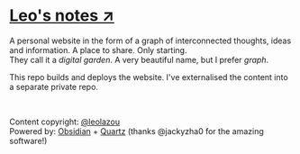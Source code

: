 # [Leo's notes ↗](https://graph.leolazou.com)

A personal website in the form of a graph of interconnected thoughts, ideas and information.
A place to share.
Only starting.
<br>
They call it a _digital garden_. A very beautiful name, but I prefer _graph_.

This repo builds and deploys the website. I've externalised the content into a separate private repo.

<br>

Content сopyright: [@leolazou](https://github.com/leolazou)
<br>
Powered by: [Obsidian](https://obsidian.md) + [Quartz](https://github.com/jackyzha0/quartz.git) (thanks @jackyzha0 for the amazing software!)
